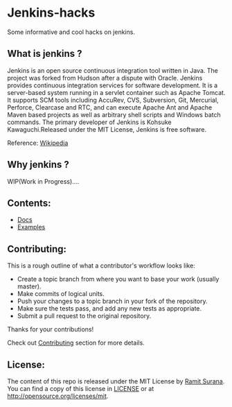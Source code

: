 # Jenkins-hacks

Some informative and cool hacks on jenkins.



## What is jenkins ?
Jenkins is an open source continuous integration tool written in Java. The project was forked from Hudson after a dispute with Oracle.
Jenkins provides continuous integration services for software development. It is a server-based system running in a servlet container
such as Apache Tomcat. It supports SCM tools including AccuRev, CVS, Subversion, Git, Mercurial, Perforce, Clearcase and RTC,
and can execute Apache Ant and Apache Maven based projects as well as arbitrary shell scripts and Windows batch commands.
The primary developer of Jenkins is Kohsuke Kawaguchi.Released under the MIT License, Jenkins is free software.

Reference: [Wikipedia](https://en.wikipedia.org/wiki/Jenkins_(software))

## Why jenkins ?

WIP(Work in Progress)....

## Contents:

* [Docs](https://github.com/coolhacks/jenkins-hacks/tree/master/docs)
* [Examples](https://github.com/coolhacks/jenkins-hacks/tree/master/examples)

## Contributing: 

This is a rough outline of what a contributor's workflow looks like:

- Create a topic branch from where you want to base your work (usually master).
- Make commits of logical units.
- Push your changes to a topic branch in your fork of the repository.
- Make sure the tests pass, and add any new tests as appropriate.
- Submit a pull request to the original repository.

Thanks for your contributions!

Check out [Contributing](https://github.com/coolhacks/jenkins-hacks/blob/master/CONTRIBUTING.md) section for more details.

## License:

The content of this repo is released under the MIT License by [Ramit Surana](https://twitter.com/ramitsurana).
You can find a copy of this license in [LICENSE](https://github.com/coolhacks/jenkins-hacks/blob/master/LICENSE) or at http://opensource.org/licenses/mit.
